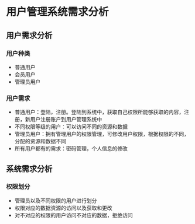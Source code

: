 # 用户管理系统需求分析

## 用户需求分析

### 用户种类

* 普通用户
* 会员用户
* 管理员用户

### 用户需求

* 普通用户：登陆，注册。登陆到系统中，获取自己权限所能够获取的内容，注册，新用户注册账户到用户管理系统中
* 不同权限等级的用户：可以访问不同的资源和数据
* 管理员用户：拥有管理用户的权限管理，可修改用户权限，根据权限的不同，分配的资源和数据不同
* 所有用户都有的需求：密码管理，个人信息的修改

## 系统需求分析

### 权限划分

* 管理员以及不同权限的用户进行划分
* 权限对应的数据资源的访问以及获取和更改
* 对不对应的权限的用户访问不对应的数据，拒绝访问



